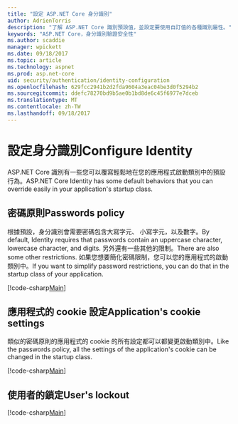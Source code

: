 ```yaml
---
title: "設定 ASP.NET Core 身分識別"
author: AdrienTorris
description: "了解 ASP.NET Core 識別預設值，並設定要使用自訂值的各種識別屬性。"
keywords: "ASP.NET Core，身分識別驗證安全性"
ms.author: scaddie
manager: wpickett
ms.date: 09/18/2017
ms.topic: article
ms.technology: aspnet
ms.prod: asp.net-core
uid: security/authentication/identity-configuration
ms.openlocfilehash: 629fcc2941b2d2fda9604a3eac04be3d0f5294b2
ms.sourcegitcommit: ddefc78270bd9b5ae0b1bd8de6c45f6977e7dceb
ms.translationtype: MT
ms.contentlocale: zh-TW
ms.lasthandoff: 09/18/2017
---
```

# <a name="configure-identity"></a><span data-ttu-id="58173-104">設定身分識別</span><span class="sxs-lookup"><span data-stu-id="58173-104">Configure Identity</span></span>

<span data-ttu-id="58173-105">ASP.NET Core 識別有一些您可以覆寫輕鬆地在您的應用程式啟動類別中的預設行為。</span><span class="sxs-lookup"><span data-stu-id="58173-105">ASP.NET Core Identity has some default behaviors that you can override easily in your application's startup class.</span></span>

## <a name="passwords-policy"></a><span data-ttu-id="58173-106">密碼原則</span><span class="sxs-lookup"><span data-stu-id="58173-106">Passwords policy</span></span>

<span data-ttu-id="58173-107">根據預設，身分識別會需要密碼包含大寫字元、 小寫字元，以及數字。</span><span class="sxs-lookup"><span data-stu-id="58173-107">By default, Identity requires that passwords contain an uppercase character, lowercase character, and digits.</span></span> <span data-ttu-id="58173-108">另外還有一些其他的限制。</span><span class="sxs-lookup"><span data-stu-id="58173-108">There are also some other restrictions.</span></span> <span data-ttu-id="58173-109">如果您想要簡化密碼限制，您可以您的應用程式的啟動類別中。</span><span class="sxs-lookup"><span data-stu-id="58173-109">If you want to simplify password restrictions, you can do that in the startup class of your application.</span></span>

[!code-csharp[Main](identity/sample/src/ASPET-IdentityDemo-PrimaryKeysConfig/Startup.cs?highlight=2&range=60-65)]

## <a name="applications-cookie-settings"></a><span data-ttu-id="58173-110">應用程式的 cookie 設定</span><span class="sxs-lookup"><span data-stu-id="58173-110">Application's cookie settings</span></span>

<span data-ttu-id="58173-111">類似的密碼原則的應用程式的 cookie 的所有設定都可以都變更啟動類別中。</span><span class="sxs-lookup"><span data-stu-id="58173-111">Like the passwords policy, all the settings of the application's cookie can be changed in the startup class.</span></span>

[!code-csharp[Main](identity/sample/src/ASPET-IdentityDemo-PrimaryKeysConfig/Startup.cs?highlight=2&range=72-80)]

## <a name="users-lockout"></a><span data-ttu-id="58173-112">使用者的鎖定</span><span class="sxs-lookup"><span data-stu-id="58173-112">User's lockout</span></span>

[!code-csharp[Main](identity/sample/src/ASPET-IdentityDemo-PrimaryKeysConfig/Startup.cs?highlight=2&range=67-70)]
